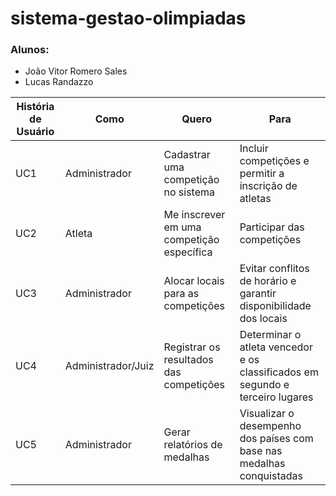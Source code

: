 # sistema-gestao-olimpiadas

### Alunos: 
- João Vitor Romero Sales
- Lucas Randazzo

| **História de Usuário** | **Como**           | **Quero**                               | **Para**                                        |
|-------------------------|--------------------|-----------------------------------------|------------------------------------------------|
| UC1 | Administrador      | Cadastrar uma competição no sistema             | Incluir competições e permitir a inscrição de atletas |
| UC2 | Atleta             | Me inscrever em uma competição específica | Participar das competições                         |
| UC3 | Administrador      | Alocar locais para as competições              | Evitar conflitos de horário e garantir disponibilidade dos locais |
| UC4 | Administrador/Juiz | Registrar os resultados das competições        | Determinar o atleta vencedor e os classificados em segundo e terceiro lugares |
| UC5 | Administrador | Gerar relatórios de medalhas                    | Visualizar o desempenho dos países com base nas medalhas conquistadas |
